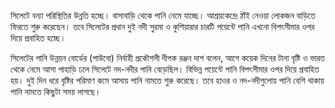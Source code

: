 সিলেটে বন্যা পরিস্থিতির উন্নতি হচ্ছে। বাসাবাড়ি থেকে পানি নেমে যাচ্ছে। আশ্রয়কেন্দ্রে ঠাঁই নেওয়া লোকজন বাড়িতে ফিরতে শুরু করেছেন। তবে সিলেটের প্রধান দুই নদী সুরমা ও কুশিয়ারার চারটি পয়েন্টে পানি এখনো বিপৎসীমার ওপর দিয়ে প্রবাহিত হচ্ছে।

সিলেটের পানি উন্নয়ন বোর্ডের (পাউবো) নির্বাহী প্রকৌশলী দীপক রঞ্জন দাশ বলেন, আগে কয়েক দিনের টানা বৃষ্টি ও ভারত থেকে নেমে আসা পাহাড়ি ঢলে সিলেটে নদ-নদীর পানি বেড়েছিল। বিভিন্ন পয়েন্টে পানি বিপৎসীমার ওপর দিয়ে প্রবাহিত হয়। দুই দিন ধরে বৃষ্টির পরিমাণ কমে আসায় পানি নামতে শুরু করেছে। তবে হাওর ও নদ-নদীগুলোয় পানি বেশি থাকায় পানি নামতে কিছুটা সময় লাগছে।
